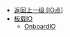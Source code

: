 - [返回上一级 [IO点]](zh-CN/EdgeLinkStudio/工程管理/工程配置/数据中心/IO点/)
- [板载IO](zh-CN/EdgeLinkStudio/工程管理/工程配置/数据中心/IO点/板载IO/)
  - [OnboardIO](zh-CN/EdgeLinkStudio/工程管理/工程配置/数据中心/IO点/板载IO/OnboardIO.md)
